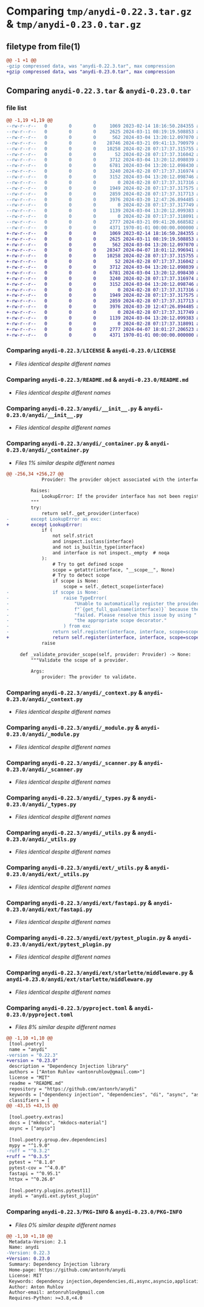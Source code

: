 # Comparing `tmp/anydi-0.22.3.tar.gz` & `tmp/anydi-0.23.0.tar.gz`

## filetype from file(1)

```diff
@@ -1 +1 @@
-gzip compressed data, was "anydi-0.22.3.tar", max compression
+gzip compressed data, was "anydi-0.23.0.tar", max compression
```

## Comparing `anydi-0.22.3.tar` & `anydi-0.23.0.tar`

### file list

```diff
@@ -1,19 +1,19 @@
--rw-r--r--   0        0        0     1069 2023-02-14 18:16:50.284355 anydi-0.22.3/LICENSE
--rw-r--r--   0        0        0     2625 2024-03-11 08:19:19.508853 anydi-0.22.3/README.md
--rw-r--r--   0        0        0      562 2024-03-04 13:20:12.097070 anydi-0.22.3/anydi/__init__.py
--rw-r--r--   0        0        0    28746 2024-03-21 09:41:13.790979 anydi-0.22.3/anydi/_container.py
--rw-r--r--   0        0        0    10258 2024-02-28 07:17:37.315755 anydi-0.22.3/anydi/_context.py
--rw-r--r--   0        0        0       52 2024-02-28 07:17:37.316042 anydi-0.22.3/anydi/_logger.py
--rw-r--r--   0        0        0     3712 2024-03-04 13:20:12.098039 anydi-0.22.3/anydi/_module.py
--rw-r--r--   0        0        0     6781 2024-03-04 13:20:12.098430 anydi-0.22.3/anydi/_scanner.py
--rw-r--r--   0        0        0     3240 2024-02-28 07:17:37.316974 anydi-0.22.3/anydi/_types.py
--rw-r--r--   0        0        0     3152 2024-03-04 13:20:12.098746 anydi-0.22.3/anydi/_utils.py
--rw-r--r--   0        0        0        0 2024-02-28 07:17:37.317316 anydi-0.22.3/anydi/ext/__init__.py
--rw-r--r--   0        0        0     1949 2024-02-28 07:17:37.317575 anydi-0.22.3/anydi/ext/_utils.py
--rw-r--r--   0        0        0     2859 2024-02-28 07:17:37.317713 anydi-0.22.3/anydi/ext/fastapi.py
--rw-r--r--   0        0        0     3976 2024-03-20 12:47:26.894485 anydi-0.22.3/anydi/ext/pytest_plugin.py
--rw-r--r--   0        0        0        0 2024-02-28 07:17:37.317749 anydi-0.22.3/anydi/ext/starlette/__init__.py
--rw-r--r--   0        0        0     1139 2024-03-04 13:20:12.099383 anydi-0.22.3/anydi/ext/starlette/middleware.py
--rw-r--r--   0        0        0        0 2024-02-28 07:17:37.318091 anydi-0.22.3/anydi/py.typed
--rw-r--r--   0        0        0     2777 2024-03-21 09:41:20.668582 anydi-0.22.3/pyproject.toml
--rw-r--r--   0        0        0     4371 1970-01-01 00:00:00.000000 anydi-0.22.3/PKG-INFO
+-rw-r--r--   0        0        0     1069 2023-02-14 18:16:50.284355 anydi-0.23.0/LICENSE
+-rw-r--r--   0        0        0     2625 2024-03-11 08:19:19.508853 anydi-0.23.0/README.md
+-rw-r--r--   0        0        0      562 2024-03-04 13:20:12.097070 anydi-0.23.0/anydi/__init__.py
+-rw-r--r--   0        0        0    28347 2024-04-07 18:01:12.996941 anydi-0.23.0/anydi/_container.py
+-rw-r--r--   0        0        0    10258 2024-02-28 07:17:37.315755 anydi-0.23.0/anydi/_context.py
+-rw-r--r--   0        0        0       52 2024-02-28 07:17:37.316042 anydi-0.23.0/anydi/_logger.py
+-rw-r--r--   0        0        0     3712 2024-03-04 13:20:12.098039 anydi-0.23.0/anydi/_module.py
+-rw-r--r--   0        0        0     6781 2024-03-04 13:20:12.098430 anydi-0.23.0/anydi/_scanner.py
+-rw-r--r--   0        0        0     3240 2024-02-28 07:17:37.316974 anydi-0.23.0/anydi/_types.py
+-rw-r--r--   0        0        0     3152 2024-03-04 13:20:12.098746 anydi-0.23.0/anydi/_utils.py
+-rw-r--r--   0        0        0        0 2024-02-28 07:17:37.317316 anydi-0.23.0/anydi/ext/__init__.py
+-rw-r--r--   0        0        0     1949 2024-02-28 07:17:37.317575 anydi-0.23.0/anydi/ext/_utils.py
+-rw-r--r--   0        0        0     2859 2024-02-28 07:17:37.317713 anydi-0.23.0/anydi/ext/fastapi.py
+-rw-r--r--   0        0        0     3976 2024-03-20 12:47:26.894485 anydi-0.23.0/anydi/ext/pytest_plugin.py
+-rw-r--r--   0        0        0        0 2024-02-28 07:17:37.317749 anydi-0.23.0/anydi/ext/starlette/__init__.py
+-rw-r--r--   0        0        0     1139 2024-03-04 13:20:12.099383 anydi-0.23.0/anydi/ext/starlette/middleware.py
+-rw-r--r--   0        0        0        0 2024-02-28 07:17:37.318091 anydi-0.23.0/anydi/py.typed
+-rw-r--r--   0        0        0     2777 2024-04-07 18:01:27.206523 anydi-0.23.0/pyproject.toml
+-rw-r--r--   0        0        0     4371 1970-01-01 00:00:00.000000 anydi-0.23.0/PKG-INFO
```

### Comparing `anydi-0.22.3/LICENSE` & `anydi-0.23.0/LICENSE`

 * *Files identical despite different names*

### Comparing `anydi-0.22.3/README.md` & `anydi-0.23.0/README.md`

 * *Files identical despite different names*

### Comparing `anydi-0.22.3/anydi/__init__.py` & `anydi-0.23.0/anydi/__init__.py`

 * *Files identical despite different names*

### Comparing `anydi-0.22.3/anydi/_container.py` & `anydi-0.23.0/anydi/_container.py`

 * *Files 1% similar despite different names*

```diff
@@ -256,34 +256,27 @@
             Provider: The provider object associated with the interface.
 
         Raises:
             LookupError: If the provider interface has not been registered.
         """
         try:
             return self._get_provider(interface)
-        except LookupError as exc:
+        except LookupError:
             if (
                 not self.strict
                 and inspect.isclass(interface)
                 and not is_builtin_type(interface)
                 and interface is not inspect._empty  # noqa
             ):
                 # Try to get defined scope
                 scope = getattr(interface, "__scope__", None)
                 # Try to detect scope
                 if scope is None:
                     scope = self._detect_scope(interface)
-                if scope is None:
-                    raise TypeError(
-                        "Unable to automatically register the provider interface for "
-                        f"`{get_full_qualname(interface)}` because the scope detection "
-                        "failed. Please resolve this issue by using "
-                        "the appropriate scope decorator."
-                    ) from exc
-                return self.register(interface, interface, scope=scope)
+                return self.register(interface, interface, scope=scope or "transient")
             raise
 
     def _validate_provider_scope(self, provider: Provider) -> None:
         """Validate the scope of a provider.
 
         Args:
             provider: The provider to validate.
```

### Comparing `anydi-0.22.3/anydi/_context.py` & `anydi-0.23.0/anydi/_context.py`

 * *Files identical despite different names*

### Comparing `anydi-0.22.3/anydi/_module.py` & `anydi-0.23.0/anydi/_module.py`

 * *Files identical despite different names*

### Comparing `anydi-0.22.3/anydi/_scanner.py` & `anydi-0.23.0/anydi/_scanner.py`

 * *Files identical despite different names*

### Comparing `anydi-0.22.3/anydi/_types.py` & `anydi-0.23.0/anydi/_types.py`

 * *Files identical despite different names*

### Comparing `anydi-0.22.3/anydi/_utils.py` & `anydi-0.23.0/anydi/_utils.py`

 * *Files identical despite different names*

### Comparing `anydi-0.22.3/anydi/ext/_utils.py` & `anydi-0.23.0/anydi/ext/_utils.py`

 * *Files identical despite different names*

### Comparing `anydi-0.22.3/anydi/ext/fastapi.py` & `anydi-0.23.0/anydi/ext/fastapi.py`

 * *Files identical despite different names*

### Comparing `anydi-0.22.3/anydi/ext/pytest_plugin.py` & `anydi-0.23.0/anydi/ext/pytest_plugin.py`

 * *Files identical despite different names*

### Comparing `anydi-0.22.3/anydi/ext/starlette/middleware.py` & `anydi-0.23.0/anydi/ext/starlette/middleware.py`

 * *Files identical despite different names*

### Comparing `anydi-0.22.3/pyproject.toml` & `anydi-0.23.0/pyproject.toml`

 * *Files 8% similar despite different names*

```diff
@@ -1,10 +1,10 @@
 [tool.poetry]
 name = "anydi"
-version = "0.22.3"
+version = "0.23.0"
 description = "Dependency Injection library"
 authors = ["Anton Ruhlov <antonruhlov@gmail.com>"]
 license = "MIT"
 readme = "README.md"
 repository = "https://github.com/antonrh/anydi"
 keywords = ["dependency injection", "dependencies", "di", "async", "asyncio", "application"]
 classifiers = [
@@ -43,15 +43,15 @@
 
 [tool.poetry.extras]
 docs = ["mkdocs", "mkdocs-material"]
 async = ["anyio"]
 
 [tool.poetry.group.dev.dependencies]
 mypy = "^1.9.0"
-ruff = "^0.3.2"
+ruff = "^0.3.5"
 pytest = "^8.1.0"
 pytest-cov = "^4.0.0"
 fastapi = "^0.95.1"
 httpx = "^0.26.0"
 
 [tool.poetry.plugins.pytest11]
 anydi = "anydi.ext.pytest_plugin"
```

### Comparing `anydi-0.22.3/PKG-INFO` & `anydi-0.23.0/PKG-INFO`

 * *Files 0% similar despite different names*

```diff
@@ -1,10 +1,10 @@
 Metadata-Version: 2.1
 Name: anydi
-Version: 0.22.3
+Version: 0.23.0
 Summary: Dependency Injection library
 Home-page: https://github.com/antonrh/anydi
 License: MIT
 Keywords: dependency injection,dependencies,di,async,asyncio,application
 Author: Anton Ruhlov
 Author-email: antonruhlov@gmail.com
 Requires-Python: >=3.8,<4.0
```

